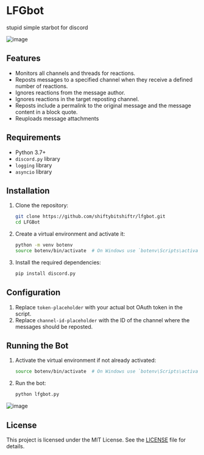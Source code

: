 
# LFGbot

stupid simple starbot for discord

![image](https://github.com/shiftybitshiftr/lfgbot/assets/13820335/cc261d14-43bf-437d-a1e1-1d5b776a6a82)

## Features

- Monitors all channels and threads for reactions.
- Reposts messages to a specified channel when they receive a defined number of reactions.
- Ignores reactions from the message author.
- Ignores reactions in the target reposting channel.
- Reposts include a permalink to the original message and the message content in a block quote.
- Reuploads message attachments

## Requirements

- Python 3.7+
- `discord.py` library
- `logging` library
- `asyncio` library

## Installation

1. Clone the repository:
   ```sh
   git clone https://github.com/shiftybitshiftr/lfgbot.git
   cd LFGBot
   ```

2. Create a virtual environment and activate it:
   ```sh
   python -m venv botenv
   source botenv/bin/activate  # On Windows use `botenv\Scripts\activate`
   ```

3. Install the required dependencies:
   ```sh
   pip install discord.py
   ```

## Configuration

1. Replace `token-placeholder` with your actual bot OAuth token in the script.
2. Replace `channel-id-placeholder` with the ID of the channel where the messages should be reposted.

## Running the Bot

1. Activate the virtual environment if not already activated:
   ```sh
   source botenv/bin/activate  # On Windows use `botenv\Scripts\activate`
   ```

2. Run the bot:
   ```sh
   python lfgbot.py
   ```

![image](https://github.com/shiftybitshiftr/lfgbot/assets/13820335/f2529381-f04b-403f-8876-e0639fabec00)

## License

This project is licensed under the MIT License. See the [LICENSE](LICENSE) file for details.
